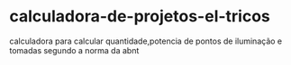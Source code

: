 # calculadora-de-projetos-el-tricos
calculadora para calcular quantidade,potencia de pontos de iluminação e tomadas
segundo a norma da abnt

